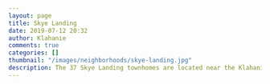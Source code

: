 ```yaml
---
layout: page
title: Skye Landing
date: 2019-07-12 20:32
author: Klahanie
comments: true
categories: []
thumbnail: "/images/neighborhoods/skye-landing.jpg"
description: The 37 Skye Landing townhomes are located near the Klahanie shopping center and commercial area of Klahanie. Residents have convenient access to the Yellow Lake trails.
---
```

<object type="image/svg+xml" data="{{site.url}}/images/neighborhoods/skye-landing.svg" class="img-fluid"/>